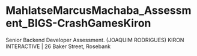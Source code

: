 # MahlatseMarcusMachaba_Assessment_BIGS-CrashGamesKiron
Senior Backend Developer Assessment. (JOAQUIM RODRIGUES) KIRON INTERACTIVE | 26 Baker Street, Rosebank
